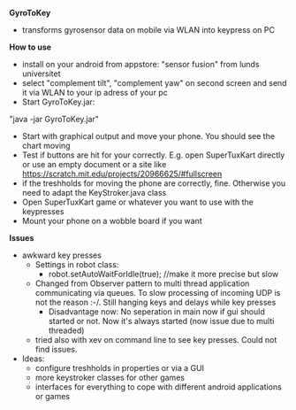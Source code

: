  **GyroToKey**
 * transforms gyrosensor data on mobile via WLAN into keypress on PC 

 **How to use**
 * install on your android from appstore: "sensor fusion" from lunds universitet
 * select "complement tilt", "complement yaw" on second screen and send it via WLAN to your ip adress of your pc
 * Start GyroToKey.jar:

 "java -jar GyroToKey.jar" 

* Start with graphical output and move your phone. You should see the chart moving
*  Test if buttons are hit for your correctly. E.g. open SuperTuxKart directly or use an empty document or a site like https://scratch.mit.edu/projects/20966625/#fullscreen
* if the treshholds for moving the phone are correctly, fine. Otherwise you need to adapt the KeyStroker.java class
* Open SuperTuxKart game or whatever you want to use with the keypresses
* Mount your phone on a wobble board if you want

 **Issues**
 * awkward key presses
 	* Settings in robot class:
 		* robot.setAutoWaitForIdle(true); //make it more precise but slow
 	* Changed from Observer pattern to multi thread application communicating via queues. To slow processing of incoming UDP is not the reason :-/. Still hanging keys and delays while key presses
 		* Disadvantage now: No seperation in main now if gui should started or not. Now it's always started (now issue due to multi threaded)
	* tried also with xev on command line to see key presses. Could not find issues. 
 * Ideas: 
 	* configure treshholds in properties or via a GUI
 	* more keystroker classes for other games
 	* interfaces for everything to cope with different android applications or games
 
